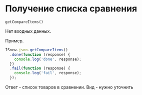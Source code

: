 # Получение списка сравнения

`getCompareItems()`

Нет входных данных.

Пример.

````javascript
ISnew.json.getCompareItems()
  .done(function (response) {
    console.log('done', response);
  })
  .fail(function (response) {
    console.log('fail', response);
  });
````

Ответ - список товаров в сравнении. Вид - нужно уточнить
